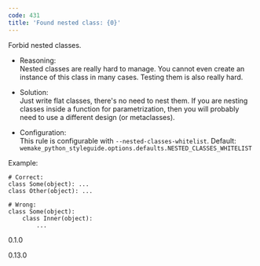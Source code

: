 ```yaml
---
code: 431
title: 'Found nested class: {0}'
---
```


Forbid nested classes.

  - Reasoning:  
    Nested classes are really hard to manage. You cannot even create an
    instance of this class in many cases. Testing them is also really
    hard.

  - Solution:  
    Just write flat classes, there's no need to nest them. If you are
    nesting classes inside a function for parametrization, then you will
    probably need to use a different design (or metaclasses).

  - Configuration:  
    This rule is configurable with `--nested-classes-whitelist`.
    Default:
    `wemake_python_styleguide.options.defaults.NESTED_CLASSES_WHITELIST`

Example:

    # Correct:
    class Some(object): ...
    class Other(object): ...
    
    # Wrong:
    class Some(object):
        class Inner(object):
            ...

<div class="versionadded">

0.1.0

</div>

<div class="versionchanged">

0.13.0

</div>